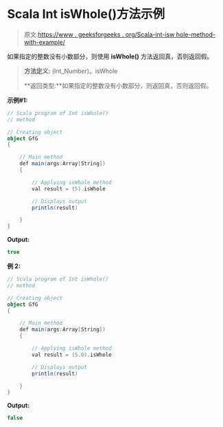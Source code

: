 # Scala Int isWhole()方法示例

> 原文:[https://www . geeksforgeeks . org/Scala-int-isw hole-method-with-example/](https://www.geeksforgeeks.org/scala-int-iswhole-method-with-example/)

如果指定的整数没有小数部分，则使用 **isWhole()** 方法返回真，否则返回假。

> **方法定义:** (Int_Number)。isWhole
> 
> **返回类型:**如果指定的整数没有小数部分，则返回真，否则返回假。

**示例#1:**

```scala
// Scala program of Int isWhole()
// method

// Creating object
object GfG
{ 

    // Main method
    def main(args:Array[String])
    {

        // Applying isWhole method
        val result = (5).isWhole

        // Displays output
        println(result)

    }
} 
```

**Output:**

```scala
true

```

**例 2:**

```scala
// Scala program of Int isWhole()
// method

// Creating object
object GfG
{ 

    // Main method
    def main(args:Array[String])
    {

        // Applying isWhole method
        val result = (5.0).isWhole

        // Displays output
        println(result)

    }
} 
```

**Output:**

```scala
false

```